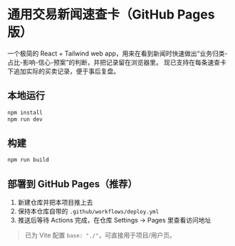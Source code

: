 # 通用交易新闻速查卡（GitHub Pages 版）

一个极简的 React + Tailwind web app，用来在看到新闻时快速做出“业务归类-占比-影响-信心-预案”的判断，并把记录留在浏览器里。
现已支持在每条速查卡下追加实际的买卖记录，便于事后复盘。

## 本地运行
```bash
npm install
npm run dev
```

## 构建
```bash
npm run build
```

## 部署到 GitHub Pages（推荐）
1. 新建仓库并把本项目推上去
2. 保持本仓库自带的 `.github/workflows/deploy.yml`
3. 推送后等待 Actions 完成，在仓库 Settings → Pages 里查看访问地址

> 已为 Vite 配置 `base: "./"`，可直接用于项目/用户页。
